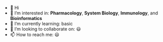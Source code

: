 - 👋 Hi
- 👀 I’m interested in: **Pharmacology**, **System Biology**, **Immunology**, and **Bioinformatics**
- 🌱 I’m currently learning: basic
- 💞️ I’m looking to collaborate on: 😃
- 📫 How to reach me: 😃

<!---
lksingagerda/lksingagerda is a ✨ special ✨ repository because its `README.md` (this file) appears on your GitHub profile.
You can click the Preview link to take a look at your changes.
--->
